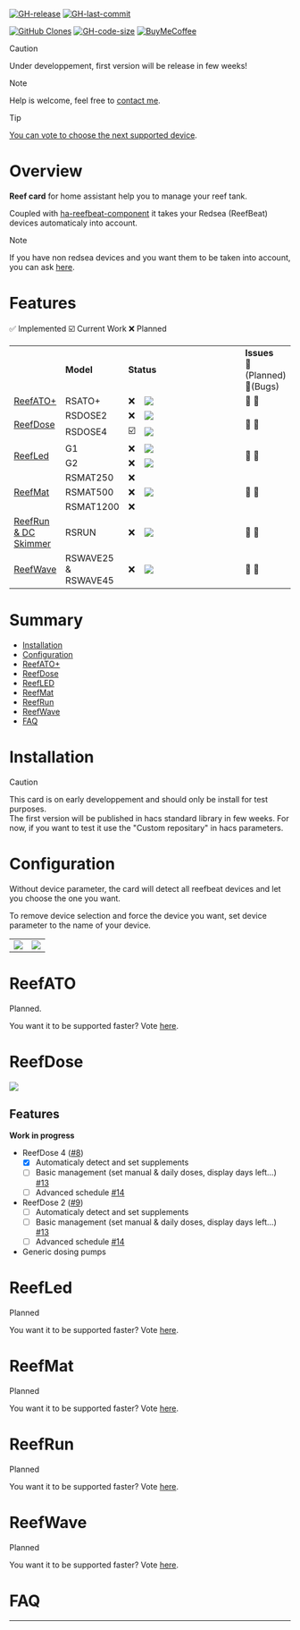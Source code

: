 <!-- [![hacs_badge](https://img.shields.io/badge/HACS-Default-41BDF5.svg?style=flat-square)](https://github.com/hacs/default) -->
[![GH-release](https://img.shields.io/github/v/release/Elwinmage/ha-reef-card.svg?style=flat-square)](https://github.com/Elwinmage/ha-reef-card/releases)
[![GH-last-commit](https://img.shields.io/github/last-commit/Elwinmage/ha-reef-card.svg?style=flat-square)](https://github.com/Elwinmage/ha-reef-card/commits/master)

[![GitHub Clones](https://img.shields.io/badge/dynamic/json?color=success&label=Clone&query=count&url=https://gist.githubusercontent.com/Elwinmage/dd3b205383103c2e65a7f516003ecbf6/raw/clone.json&logo=github)](https://github.com/MShawon/github-clone-count-badge)
[![GH-code-size](https://img.shields.io/github/languages/code-size/Elwinmage/ha-reef-card.svg?color=red&style=flat-square)](https://github.com/Elwinmage/ha-reef-card) 
[![BuyMeCoffee][buymecoffeebadge]][buymecoffee]

> [!CAUTION]
> Under developpement, first version will be release in few weeks!

> [!NOTE]
> Help is welcome, feel free to [contact me](https://github.com/Elwinmage/ha-reef-card/discussions/1).

> [!TIP]
> [You can vote to choose the next supported device](https://github.com/Elwinmage/ha-reef-card/discussions/22).

# Overview
**Reef card** for home assistant help you to manage your reef tank. 

Coupled with [ha-reefbeat-component](https://github.com/Elwinmage/ha-reefbeat-component) it takes your Redsea (ReefBeat) devices automaticaly into account.
> [!NOTE]
> If you have non redsea devices and you want them to be taken into account, you can ask [here](https://github.com/Elwinmage/ha-reef-card/discussions/2).

# Features

✅ Implemented  ☑️ Current Work ❌ Planned
<table>
  <th>
    <td ><b>Model</b></td>
    <td colspan="2"><b>Status</b></td>
    <td><b>Issues</b>  <br/>📆(Planned) <br/> 🐛(Bugs)</td>
  </th>
  <tr>
    <td><a href="#reefato">ReefATO+</a></td>
    <td>RSATO+</td><td>❌</td>
    <td width="200px"><img src="https://github.com/Elwinmage/ha-reefbeat-component/blob/main/doc/img/RSATO+.png"/></td>
    <td>
      <a href="https://github.com/Elwinmage/ha-reef-card/issues?q=is:issue state:open label:rsato,all label:enhancement" style="text-decoration:none">📆</a>
      <a href="https://github.com/Elwinmage/ha-reef-card/issues?q=is:issue state:open label:rsato,all label:bug" style="text-decoration:none">🐛</a>
    </td>

  </tr>
  <tr>
    <td rowspan="2"><a href="#reefdose">ReefDose</a></td>
    <td>RSDOSE2</td>
    <td>❌</td>
    <td width="200px"><img src="https://github.com/Elwinmage/ha-reefbeat-component/blob/main/doc/img/RSDOSE2.png"/></td>
      <td rowspan="2">
      <a href="https://github.com/Elwinmage/ha-reef-card/issues?q=is:issue state:open label:rsdose,all label:enhancement" style="text-decoration:none">📆</a>
      <a href="https://github.com/Elwinmage/ha-reef-card/issues?q=is:issue state:open label:rsdose,all label:bug" style="text-decoration:none">🐛</a>
    </td>
  </tr>
  <tr>
    <td>RSDOSE4</td><td>☑️</td>
    <td width="200px"><img src="https://github.com/Elwinmage/ha-reefbeat-component/blob/main/doc/img/RSDOSE4.png"/></td>
    </tr>
  <tr>
    <td rowspan="2"> <a href="#reefled">ReefLed</a></td>
    <td>G1</td>
    <td>❌</td>
    <td width="200px"><img src="https://github.com/Elwinmage/ha-reefbeat-component/blob/main/doc/img/rsled_g1.png"/></td>
<td rowspan="2">   
    <a href="https://github.com/Elwinmage/ha-reef-card/issues?q=is:issue state:open label:rsled,all label:enhancement" style="text-decoration:none">📆</a>
      <a href="https://github.com/Elwinmage/ha-reef-card/issues?q=is:issue state:open label:rsled,all label:bug" style="text-decoration:none">🐛</a>
</td>
  </tr>
   <td >G2</td>
    <td>❌</td>
    <td width="200px"><img src="https://github.com/Elwinmage/ha-reefbeat-component/blob/main/doc/img/rsled_g2.png"/></td>
  </tr>
  <tr>
    <td rowspan="3"><a href="#reefmat">ReefMat</a></td>
    <td>RSMAT250</td>
    <td>❌</td>
    <td rowspan="3" width="200px"><img src="https://github.com/Elwinmage/ha-reefbeat-component/blob/main/doc/img/RSMAT.png"/></td>
    <td rowspan="3">   
    <a href="https://github.com/Elwinmage/ha-reef-card/issues?q=is:issue state:open label:rsmat,all label:enhancement" style="text-decoration:none">📆</a>
      <a href="https://github.com/Elwinmage/ha-reef-card/issues?q=is:issue state:open label:rsmat,all label:bug" style="text-decoration:none">🐛</a>
</td>
  </tr>
  <tr>
    <td>RSMAT500</td><td>❌</td>
  </tr>
  <tr>
    <td>RSMAT1200</td><td>❌</td>
  </tr>
  <tr>
    <td><a href="#reefrun">ReefRun & DC Skimmer</a></td>
    <td>RSRUN</td><td>❌</td>
    <td width="200px"><img src="https://github.com/Elwinmage/ha-reefbeat-component/blob/main/doc/img/RSRUN.png"/></td>
    <td>   
    <a href="https://github.com/Elwinmage/ha-reefbeat-component/issues?q=is:issue state:open label:rsrun,all label:enhancement" style="text-decoration:none">📆</a>
      <a href="https://github.com/Elwinmage/ha-reefbeat-component/issues?q=is:issue state:open label:rsrun,all label:bug" style="text-decoration:none">🐛</a>
</td>
  </tr>  
  <tr>
    <td><a href="#reefwave">ReefWave</a></td>
    <td>RSWAVE25 & RSWAVE45</td>
    <td>❌</td>
    <td width="200px" rowspan="2"><img src="https://github.com/Elwinmage/ha-reefbeat-component/blob/main/doc/img/RSWAVE.png"/></td>
     <td >   
    <a href="https://github.com/Elwinmage/ha-reefbeat-component/issues?q=is:issue state:open label:rswave,all label:enhancement" style="text-decoration:none">📆</a>
      <a href="https://github.com/Elwinmage/ha-reefbeat-component/issues?q=is:issue state:open label:rwave,all label:bug" style="text-decoration:none">🐛</a>
</td>
</table>

# Summary
- [Installation](https://github.com/Elwinmage/ha-reef-card/#installation)
- [Configuration](https://github.com/Elwinmage/ha-reef-card/#configuration)
- [ReefATO+](https://github.com/Elwinmage/ha-reef-card/#reefato)
- [ReefDose](https://github.com/Elwinmage/ha-reef-card/#reefdose)
- [ReefLED](https://github.com/Elwinmage/ha-reef-card/#reefled)
- [ReefMat](https://github.com/Elwinmage/ha-reef-card/#reefmat)
- [ReefRun](https://github.com/Elwinmage/ha-reef-card/#reefrun)
- [ReefWave](https://github.com/Elwinmage/ha-reef-card/#reefwave)
- [FAQ](https://github.com/Elwinmage/ha-reef-card/#faq)

# Installation

> [!CAUTION]
> This card is on early developpement and should only be install for test purposes.  
> The first version will be published in hacs standard library in few weeks.
> For now, if you want to test it use the "Custom repositary" in hacs parameters.

# Configuration

Without device parameter, the card will detect all reefbeat devices and let you choose the one you want.

To remove device selection and force the device you want, set device parameter to the name of your device.

<table>
  <tr>
<td><img src="https://github.com/Elwinmage/ha-reef-card/blob/main/doc/img/card_rsdose4_config_2.png"/></td>
<td><img src="https://github.com/Elwinmage/ha-reef-card/blob/main/doc/img/card_rsdose4_config.png"/></td>
    </tr>
</table>

# ReefATO
Planned.

You want it to be supported faster? Vote [here](https://github.com/Elwinmage/ha-reef-card/discussions/22).

# ReefDose

<img src="https://github.com/Elwinmage/ha-reef-card/blob/main/doc/img/rsdose4_ex1.png"/>

## Features
**Work in progress**
- ReefDose 4 ([#8](https://github.com/Elwinmage/ha-reef-card/issues/8))
  - [x] Automaticaly detect and set supplements
  - [ ] Basic management (set manual & daily doses, display days left...) [#13](https://github.com/Elwinmage/ha-reef-card/issues/13)
  - [ ] Advanced schedule [#14](https://github.com/Elwinmage/ha-reef-card/issues/14)
- ReefDose 2 ([#9](https://github.com/Elwinmage/ha-reef-card/issues/9))
  - [ ] Automaticaly detect and set supplements
  - [ ] Basic management (set manual & daily doses, display days left...) [#13](https://github.com/Elwinmage/ha-reef-card/issues/13)
  - [ ] Advanced schedule [#14](https://github.com/Elwinmage/ha-reef-card/issues/14)
- Generic dosing pumps

 
# ReefLed
Planned

You want it to be supported faster? Vote [here](https://github.com/Elwinmage/ha-reef-card/discussions/22).

# ReefMat
Planned

You want it to be supported faster? Vote [here](https://github.com/Elwinmage/ha-reef-card/discussions/22).

# ReefRun
Planned

You want it to be supported faster? Vote [here](https://github.com/Elwinmage/ha-reef-card/discussions/22).

# ReefWave
Planned

You want it to be supported faster? Vote [here](https://github.com/Elwinmage/ha-reef-card/discussions/22).

# FAQ

***

[buymecoffee]: https://paypal.me/Elwinmage
[buymecoffeebadge]: https://img.shields.io/badge/buy%20me%20a%20coffee-donate-yellow.svg?style=flat-square
